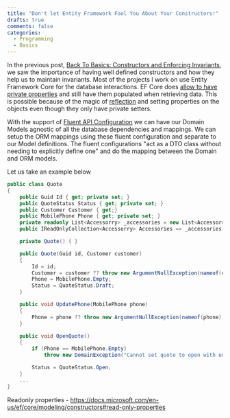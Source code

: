 ```yaml
---
title: "Don't let Entity Framework Fool You About Your Constructors!"
drafts: true
comments: false
categories:
  - Programming
  - Basics
---
```


In the previous post, [Back To Basics: Constructors and Enforcing Invariants](/blog/constructor_and_constraints/), we saw the importance of having well defined constructors and how they help us to maintain invariants. Most of the projects I work on use Entity Framework Core for the database interactions. EF Core does [allow to have private properties](https://docs.microsoft.com/en-us/ef/core/modeling/constructors#read-only-properties) and still have them populated when retrieving data. This is possible because of the magic of [reflection](https://docs.microsoft.com/en-us/dotnet/csharp/programming-guide/concepts/reflection) and setting properties on the objects even though they only have private setters.

With the support of [Fluent API Configuration](https://www.learnentityframeworkcore.com/configuration/fluent-api) we can have our Domain Models agnostic of all the database dependencies and mappings. We can setup the ORM mappings using these fluent configuration and separate to our Model definitions. The fluent configurations "act as a DTO class without needing to explicitly define one" and do the mapping between the Domain and ORM models.

Let us take an example below

```csharp
public class Quote
{
    public Guid Id { get; private set; }
    public QuoteStatus Status { get; private set; }
    public Customer Customer { get;}
    public MobilePhone Phone { get; private set; }
    private readonly List<Accessorry> _accessories = new List<Accessorry>();
    public IReadOnlyCollection<Accessorry> Accessories => _accessories;

    private Quote() { }

    public Quote(Guid id, Customer customer)
    {
        Id = id;
        Customer = customer ?? throw new ArgumentNullException(nameof(customer));
        Phone = MobilePhone.Empty;
        Status = QuoteStatus.Draft;
    }

    public void UpdatePhone(MobilePhone phone)
    {
        Phone = phone ?? throw new ArgumentNullException(nameof(phone));
    }

    public void OpenQuote()
    {
        if (Phone == MobilePhone.Empty)
            throw new DomainException("Cannot set quote to open with empty phone");

        Status = QuoteStatus.Open;
    }
    ...
}
```

Readonly properties - https://docs.microsoft.com/en-us/ef/core/modeling/constructors#read-only-properties
